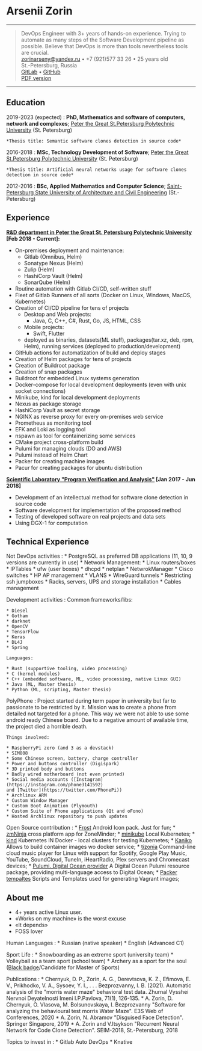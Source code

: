 Arsenii Zorin
============

----

> DevOps Engineer with 3+ years of hands-on experience.
> Trying to automate as many steps of the Software Development pipeline as possible.
> Believe that DevOps is more than tools nevertheless tools are crucial.\
> <zorinarseny@yandex.ru> • +7 (921)577 33 26 • 25 years old\
> St.-Petersburg, Russia\
> [GitLab](https://gitlab.com/wrbbz) • [GitHub](https://github.com/wrbbz)\
> [PDF version](https://gitlab.com/wrbbz/cv/-/jobs/artifacts/master/download?job=pdf)

----

Education
---------

2019-2023 (expected)
:   **PhD, Mathematics and software of computers, network and complexes**; [Peter
		the Great St.Petersburg Polytechnic University](https://www.spbstu.ru/) (St. Petersburg)

    *Thesis title: Semantic software clones detection in source code*

2016-2018
:   **MSc, Technology Development of Software**; [Peter the Great St.Petersburg
		Polytechnic University](https://www.spbstu.ru/) (St. Petersburg)

    *Thesis title: Artificial neural networks usage for software clones 
	detection in source code*

2012-2016
:   **BSc, Applied Mathematics and Computer Science**; [Saint-Petersburg State University of
		Architecture and Civil Engineering](https://www.spbgasu.ru/) (St.-Petersburg)


Experience
----------

**[R&D department in Peter the Great St. Petersburg Polytechnic University](https://spbpu.com) [Feb 2018 - Current]:**

* On-premises deployment and maintenance:
	* Gitlab (Omnibus, Helm)
	* Sonatype Nexus (Helm)
	* Zulip (Helm)
	* HashiCorp Vault (Helm)
	* SonarQube (Helm)
* Routine automation with Gitlab CI/CD, self-written stuff
* Fleet of Gitlab Runners of all sorts (Docker on Linux, Windows, MacOS, Kubernetes)
* Creation of CI/CD pipeline for tens of projects
	* Desktop and Web projects:
		* Java, C, C++, C#, Rust, Go, JS, HTML, CSS
	* Mobile projects:
		* Swift, Flutter
	* deployed as binaries, datasets(ML stuff), packages(tar.xz, deb, rpm, Helm), 
	running services (deployed to production/development)
* GitHub actions for automatization of build and deploy stages
* Creation of Helm packages for tens of projects
* Creation of Buildroot package
* Creation of snap packages
* Buildroot for embedded Linux systems generation
* Docker-compose for local development deployments (even with unix socket connections)
* Minikube, kind for local development deployments
* Nexus as package storage
* HashiCorp Vault as secret storage
* NGINX as reverse proxy for every on-premises web service
* Prometheus as monitoring tool
* EFK and Loki as logging tool
* nspawn as tool for containerizing some services
* CMake project cross-platform build
* Pulumi for managing clouds (DO and AWS)
* Pulumi instead of Helm Chart
* Packer for creating machine images
* Pacur for creating packages for ubuntu distribution 

**[Scientific Laboratory "Program Verification and Analysis"](https://research.jetbrains.org/ru/groups/pvalab) [Jan 2017 - Jun 2018]**

* Development of an intellectual method for software clone detection in source 
code
* Software development for implementation of the proposed method
* Testing of developed software on real projects and data sets
* Using DGX-1 for computation

Technical Experience
--------------------

Not DevOps activities
:	* PostgreSQL as preferred DB applications (11, 10, 9 versions are currently in
	use)
	* Network Management:
		* Linux routers/boxes
			* IPTables
			* ufw (user boxes)
			* dhcpd
			* netplan
			* NetwrokManager
		* Cisco switches
		* HP AP management
		* VLANS
		* WireGuard tunnels
		* Restricting ssh jumpboxes
	* Racks, servers, UPS and storage installation
	* Cables management

Development activities
:	Common frameworks/libs:

	* Diesel
	* Gotham
	* darknet
	* OpenCV
	* TensorFlow
	* Keras
	* DL4J
	* Spring
	
	Languages:
	
	* Rust (supportive tooling, video processing)
	* C (kernel modules)
	* C++ (embedded software, ML, video processing, native Linux GUI)
	* Java (ML, Master thesis)
	* Python (ML, scripting, Master thesis)

PolyPhone
:   Project started during term paper in university but far to passionate to be
restricted by it.
Mission was to create a phone from detailed not targeted for a phone.
This way we were not able to use some android ready Chinese board.
Due to a negative amount of available time, the project died a horrible death.

	Things involved:

    * RaspberryPi zero (and 3 as a devstack)
	* SIM808
	* Some Chinese screen, battery, charge controller
	* Power and buttons controller (Digispark)
	* 3D printed body and buttons
	* Badly wired motherboard (not even printed)
	* Social media accounts ([Instagram](https://instagram.com/phone3141592)
	and [Twitter](https://twitter.com/PhonePi))
	* Archlinux ARM
	* Custom Window Manager
	* Custom Boot Animation (Plymouth)
	* Custom Suite of Phone applications (Qt and oFono)
	* Hosted Archlinux repository to push updates

Open Source contribution
:   * [Frost](https://github.com/dkanada/frost) Android Icon pack. Just for fun;
	* [zmNinja](https://github.com/wrabbitaz/zmNinja/tree/double_def_fix) cross 
		platform app for ZoneMinder;
	* [minikube](https://github.com/kubernetes/minikube) Local Kubernetes;
	* [kind](https://github.com/kubernetes-sigs/kind) Kubernetes IN Docker - 
		local clusters for testing Kubernetes;
	* [Kaniko](https://github.com/GoogleContainerTools/kaniko) Allows to build 
		container images wo docker service;
	* [tizonia](https://github.com/tizonia/tizonia-openmax-il) Command-line 
		cloud music player for Linux with support for Spotify, Google Play 
		Music, YouTube, SoundCloud, TuneIn, iHeartRadio, Plex servers and
		Chromecast devices;
	* [Pulumi. Digital Ocean provider](https://github.com/pulumi/pulumi-digitalocean) 
		A Digital Ocean Pulumi resource package, providing multi-language 
		access to Digital Ocean;
	* [Packer tempaltes](https://github.com/ruzickap/packer-templates) Scripts 
		and Templates used for generating Vagrant images;


About me
----------------------------------------

* 4+ years active Linux user.
* «Works on my machine» is the worst excuse
* «It depends»
* FOSS lover

Human Languages
:	 * Russian (native speaker)
     * English (Advanced C1)

Sport Life
:	 * Snowboarding as an extreme sport (university team)
	 * Volleyball as a team sport (school team)
	 * Archery as a sport for the soul 
		([Black badge](https://worldarchery.sport/rulebook/article/17)/Candidate for Master of Sports)


Publications
:	* Chernyuk, D. P., Zorin, A. G., Derevtsova, K. Z., Efimova, E. V., 
		Prikhodko, V. A., Sysoev, Y. I., . . . Bezprozvanny, I. B. (2021). 
		Automatic analysis of the "morris water maze" behavioral test data. 
		Zhurnal Vysshei Nervnoi Deyatelnosti Imeni I.P.Pavlova, 71(1), 126-135.
	* A. Zorin, D. Chernyuk, O. Vlasova, M. Bolsunovskaya, I. Bezprozvanny
		"Software for analyzing the behavioural test morris Water Maze".
		E3S Web of Conferences, 2020
 	* A. Zorin, N. Abramov "Disguised Face Detection". Springer 
		Singapore, 2019
	* A. Zorin and V.Itsykson "Recurrent Neural Network for Code Clone 
		Detection". SEIM-2018, St.-Petersburg, 2018

Topics to invest in
:	* Gitlab Auto DevOps
	* Knative
